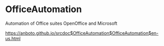 # OfficeAutomation

Automation of Office suites OpenOffice and Microsoft

https://anboto.github.io/srcdoc$OfficeAutomation$OfficeAutomation$en-us.html
